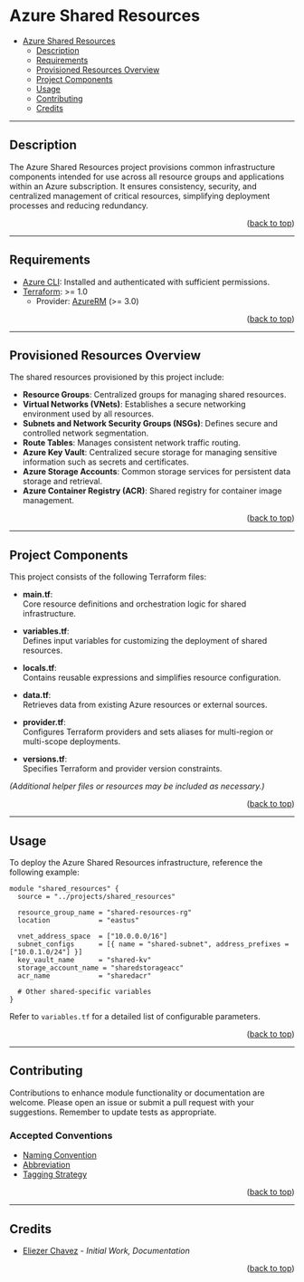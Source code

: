 <a name="readme-top"></a>

# Azure Shared Resources

- [Azure Shared Resources](#azure-shared-resources)
  - [Description](#description)
  - [Requirements](#requirements)
  - [Provisioned Resources Overview](#provisioned-resources-overview)
  - [Project Components](#project-components)
  - [Usage](#usage)
  - [Contributing](#contributing)
  - [Credits](#credits)

---

## Description

The Azure Shared Resources project provisions common infrastructure components intended for use across all resource groups and applications within an Azure subscription. It ensures consistency, security, and centralized management of critical resources, simplifying deployment processes and reducing redundancy.

<p align="right">(<a href="#readme-top">back to top</a>)</p>

---

## Requirements

- [Azure CLI](https://docs.microsoft.com/en-us/cli/azure/install-azure-cli): Installed and authenticated with sufficient permissions.
- [Terraform](https://developer.hashicorp.com/terraform/downloads): >= 1.0
  - Provider: [AzureRM](https://registry.terraform.io/providers/hashicorp/azurerm/latest) (>= 3.0)

<p align="right">(<a href="#readme-top">back to top</a>)</p>

---

## Provisioned Resources Overview

The shared resources provisioned by this project include:

- **Resource Groups**: Centralized groups for managing shared resources.
- **Virtual Networks (VNets)**: Establishes a secure networking environment used by all resources.
- **Subnets and Network Security Groups (NSGs)**: Defines secure and controlled network segmentation.
- **Route Tables**: Manages consistent network traffic routing.
- **Azure Key Vault**: Centralized secure storage for managing sensitive information such as secrets and certificates.
- **Azure Storage Accounts**: Common storage services for persistent data storage and retrieval.
- **Azure Container Registry (ACR)**: Shared registry for container image management.

<p align="right">(<a href="#readme-top">back to top</a>)</p>

---

## Project Components

This project consists of the following Terraform files:

- **main.tf**:  
  Core resource definitions and orchestration logic for shared infrastructure.

- **variables.tf**:  
  Defines input variables for customizing the deployment of shared resources.

- **locals.tf**:  
  Contains reusable expressions and simplifies resource configuration.

- **data.tf**:  
  Retrieves data from existing Azure resources or external sources.

- **provider.tf**:  
  Configures Terraform providers and sets aliases for multi-region or multi-scope deployments.

- **versions.tf**:  
  Specifies Terraform and provider version constraints.

*(Additional helper files or resources may be included as necessary.)*

<p align="right">(<a href="#readme-top">back to top</a>)</p>

---

## Usage

To deploy the Azure Shared Resources infrastructure, reference the following example:

```hcl
module "shared_resources" {
  source = "../projects/shared_resources"

  resource_group_name = "shared-resources-rg"
  location            = "eastus"

  vnet_address_space  = ["10.0.0.0/16"]
  subnet_configs      = [{ name = "shared-subnet", address_prefixes = ["10.0.1.0/24"] }]
  key_vault_name      = "shared-kv"
  storage_account_name = "sharedstorageacc"
  acr_name            = "sharedacr"

  # Other shared-specific variables
}
```

Refer to `variables.tf` for a detailed list of configurable parameters.

<p align="right">(<a href="#readme-top">back to top</a>)</p>

---

## Contributing

Contributions to enhance module functionality or documentation are welcome. Please open an issue or submit a pull request with your suggestions. Remember to update tests as appropriate.

### Accepted Conventions

- [Naming Convention](https://learn.microsoft.com/en-us/azure/cloud-adoption-framework/ready/azure-best-practices/resource-naming)
- [Abbreviation](https://learn.microsoft.com/en-us/azure/cloud-adoption-framework/ready/azure-best-practices/resource-abbreviations)
- [Tagging Strategy](https://learn.microsoft.com/en-us/azure/cloud-adoption-framework/ready/azure-best-practices/resource-tagging)

<p align="right">(<a href="#readme-top">back to top</a>)</p>

---

## Credits

- [Eliezer Chavez](https://github.com/eliezerchavez) - _Initial Work, Documentation_

<p align="right">(<a href="#readme-top">back to top</a>)</p>

